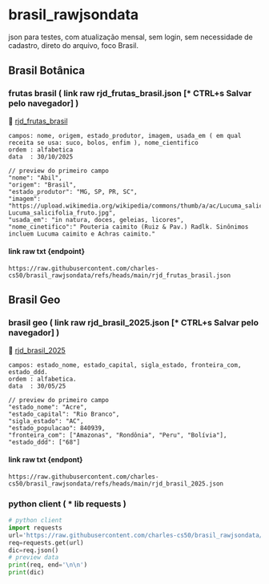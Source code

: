 # brasil_rawjsondata
json para testes, com atualização mensal, sem login, sem necessidade de cadastro, direto do arquivo, foco Brasil.

## Brasil Botânica
### frutas brasil ( link raw rjd_frutas_brasil.json [* CTRL+s Salvar pelo navegador] )
🔗 [rjd_frutas_brasil](https://raw.githubusercontent.com/charles-cs50/brasil_rawjsondata/refs/heads/main/rjd_frutas_brasil.json)
```
campos: nome, origem, estado_produtor, imagem, usada_em ( em qual receita se usa: suco, bolos, enfim ), nome_cientifico
ordem : alfabetica
data  : 30/10/2025
```
```jsonc
// preview do primeiro campo
"nome": "Abil",
"origem": "Brasil",
"estado_produtor": "MG, SP, PR, SC",
"imagem": "https://upload.wikimedia.org/wikipedia/commons/thumb/a/ac/Lucuma_salicifolia_fruto.jpg/800px-Lucuma_salicifolia_fruto.jpg",
"usada_em": "in natura, doces, geleias, licores",
"nome_cinetifico":" Pouteria caimito (Ruiz & Pav.) Radlk. Sinônimos incluem Lucuma caimito e Achras caimito."
```
#### link raw txt {endpoint}
```
https://raw.githubusercontent.com/charles-cs50/brasil_rawjsondata/refs/heads/main/rjd_frutas_brasil.json
```

## Brasil Geo
### brasil geo ( link raw rjd_brasil_2025.json [* CTRL+s Salvar pelo navegador] )
🔗 [rjd_brasil_2025](https://raw.githubusercontent.com/charles-cs50/brasil_rawjsondata/refs/heads/main/rjd_brasil_2025.json)
```
campos: estado_nome, estado_capital, sigla_estado, fronteira_com, estado_ddd.
ordem : alfabetica.
data  : 30/05/25
```
```jsonc
// preview do primeiro campo
"estado_nome": "Acre",
"estado_capital": "Rio Branco",
"sigla_estado": "AC",
"estado_populacao": 840939,
"fronteira_com": ["Amazonas", "Rondônia", "Peru", "Bolívia"],
"estado_ddd": ["68"]
```
#### link raw txt {endpont}
```
https://raw.githubusercontent.com/charles-cs50/brasil_rawjsondata/refs/heads/main/rjd_brasil_2025.json
```
### python client ( * lib requests )
```python
# python client
import requests
url='https://raw.githubusercontent.com/charles-cs50/brasil_rawjsondata/refs/heads/main/rjd_brasil_2025.json'
req=requests.get(url)
dic=req.json()
# preview data
print(req, end='\n\n')
print(dic)
```
